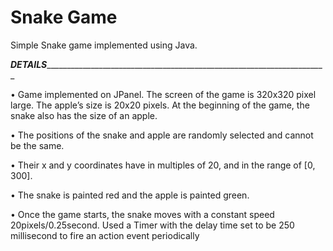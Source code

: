 # Snake Game

Simple Snake game implemented using Java. 

_________________DETAILS_______________________________________________________________________________________

• Game implemented on JPanel. The screen of the game is 320x320 pixel large. The apple’s size is 20x20 pixels. At the beginning of the game, the snake also has the size of an apple.

• The positions of the snake and apple are randomly selected and cannot be the same. 

• Their x and y coordinates have in multiples of 20, and in the range of [0, 300].

• The snake is painted red and the apple is painted green.

• Once the game starts, the snake moves with a constant speed 20pixels/0.25second. Used a Timer with the delay time set to be 250 millisecond to fire an action event periodically

